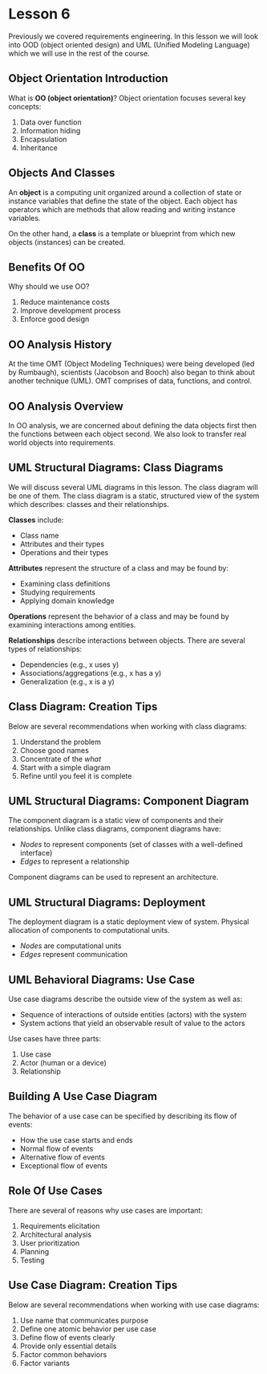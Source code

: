 # Lesson 6

Previously we covered requirements engineering. In this lesson we will look into OOD (object oriented design) and UML (Unified Modeling Language) which we will use in the rest of the course.

## Object Orientation Introduction

What is **OO (object orientation)**? Object orientation focuses several key concepts:

1. Data over function
2. Information hiding
3. Encapsulation
4. Inheritance

## Objects And Classes

An **object** is a computing unit organized around a collection of state or instance variables that define the state of the object. Each object has operators which are methods that allow reading and writing instance variables.

On the other hand, a **class** is a template or blueprint from which new objects (instances) can be created.

## Benefits Of OO

Why should we use OO?

1. Reduce maintenance costs
2. Improve development process
3. Enforce good design

## OO Analysis History

At the time OMT (Object Modeling Techniques) were being developed (led by Rumbaugh), scientists (Jacobson and Booch) also began to think about another technique (UML). OMT comprises of data, functions, and control.

## OO Analysis Overview

In OO analysis, we are concerned about defining the data objects first then the functions between each object second. We also look to transfer real world objects into requirements.

## UML Structural Diagrams: Class Diagrams

We will discuss several UML diagrams in this lesson. The class diagram will be one of them. The class diagram is a static, structured view of the system which describes: classes and their relationships.

**Classes** include:

- Class name
- Attributes and their types
- Operations and their types

**Attributes** represent the structure of a class and may be found by:

- Examining class definitions
- Studying requirements
- Applying domain knowledge

**Operations** represent the behavior of a class and may be found by examining interactions among entities.

**Relationships** describe interactions between objects. There are several types of relationships:

- Dependencies (e.g., x uses y)
- Associations/aggregations (e.g., x has a y)
- Generalization (e.g., x is a y)

## Class Diagram: Creation Tips

Below are several recommendations when working with class diagrams:

1. Understand the problem
2. Choose good names
3. Concentrate of the _what_
4. Start with a simple diagram
5. Refine until you feel it is complete

## UML Structural Diagrams: Component Diagram

The component diagram is a static view of components and their relationships. Unlike class diagrams, component diagrams have:

- _Nodes_ to represent components (set of classes with a well-defined interface)
- _Edges_ to represent a relationship

Component diagrams can be used to represent an architecture.

## UML Structural Diagrams: Deployment

The deployment diagram is a static deployment view of system. Physical allocation of components to computational units.

- _Nodes_ are computational units
- _Edges_ represent communication

## UML Behavioral Diagrams: Use Case

Use case diagrams describe the outside view of the system as well as:

- Sequence of interactions of outside entities (actors) with the system
- System actions that yield an observable result of value to the actors

Use cases have three parts:

1. Use case
2. Actor (human or a device)
3. Relationship

## Building A Use Case Diagram

The behavior of a use case can be specified by describing its flow of events:

- How the use case starts and ends
- Normal flow of events
- Alternative flow of events
- Exceptional flow of events

## Role Of Use Cases

There are several of reasons why use cases are important:

1. Requirements elicitation
2. Architectural analysis
3. User prioritization
4. Planning
5. Testing

## Use Case Diagram: Creation Tips

Below are several recommendations when working with use case diagrams:

1. Use name that communicates purpose
2. Define one atomic behavior per use case
3. Define flow of events clearly
4. Provide only essential details
5. Factor common behaviors
6. Factor variants
